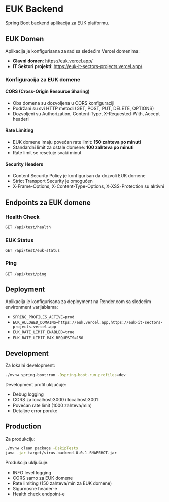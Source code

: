 # EUK Backend

Spring Boot backend aplikacija za EUK platformu.

## EUK Domen

Aplikacija je konfigurisana za rad sa sledećim Vercel domenima:

- **Glavni domen**: https://euk.vercel.app/
- **IT Sektori projekti**: https://euk-it-sectors-projects.vercel.app/

### Konfiguracija za EUK domene

#### CORS (Cross-Origin Resource Sharing)
- Oba domena su dozvoljena u CORS konfiguraciji
- Podržani su svi HTTP metodi (GET, POST, PUT, DELETE, OPTIONS)
- Dozvoljeni su Authorization, Content-Type, X-Requested-With, Accept headeri

#### Rate Limiting
- EUK domene imaju povećan rate limit: **150 zahteva po minuti**
- Standardni limit za ostale domene: **100 zahteva po minuti**
- Rate limit se resetuje svaki minut

#### Security Headers
- Content Security Policy je konfigurisan da dozvoli EUK domene
- Strict Transport Security je omogućen
- X-Frame-Options, X-Content-Type-Options, X-XSS-Protection su aktivni

## Endpoints za EUK domene

### Health Check
```
GET /api/test/health
```

### EUK Status
```
GET /api/test/euk-status
```

### Ping
```
GET /api/test/ping
```

## Deployment

Aplikacija je konfigurisana za deployment na Render.com sa sledećim environment varijablama:

- `SPRING_PROFILES_ACTIVE=prod`
- `EUK_ALLOWED_DOMAINS=https://euk.vercel.app,https://euk-it-sectors-projects.vercel.app`
- `EUK_RATE_LIMIT_ENABLED=true`
- `EUK_RATE_LIMIT_MAX_REQUESTS=150`

## Development

Za lokalni development:

```bash
./mvnw spring-boot:run -Dspring-boot.run.profiles=dev
```

Development profil uključuje:
- Debug logging
- CORS za localhost:3000 i localhost:3001
- Povećan rate limit (1000 zahteva/min)
- Detaljne error poruke

## Production

Za produkciju:

```bash
./mvnw clean package -DskipTests
java -jar target/sirus-backend-0.0.1-SNAPSHOT.jar
```

Produkcija uključuje:
- INFO level logging
- CORS samo za EUK domene
- Rate limiting (150 zahteva/min za EUK domene)
- Sigurnosne header-e
- Health check endpoint-e 